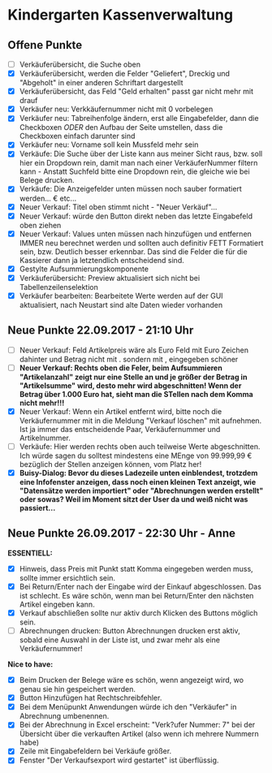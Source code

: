 # Kindergarten Kassenverwaltung

## Offene Punkte

- [ ] Verkäuferübersicht, die Suche oben
- [X] Verkäuferübersicht, werden die Felder "Geliefert", Dreckig und "Abgeholt" in einer anderen Schriftart dargestellt
- [X] Verkäuferübersicht, das Feld "Geld erhalten" passt gar nicht mehr mit drauf
- [X] Verkäufer neu: Verkkäufernummer nicht mit 0 vorbelegen
- [X] Verkäufer neu: Tabreihenfolge ändern, erst alle Eingabefelder, dann die Checkboxen *ODER* den Aufbau der Seite umstellen, dass die Checkboxen einfach darunter sind
- [X] Verkäufer neu: Vorname soll kein Mussfeld mehr sein
- [X] Verkäufe: Die Suche über der Liste kann aus meiner Sicht raus, bzw. soll hier ein Dropdown rein, damit man nach einer VerkäuferNummer filtern kann - Anstatt Suchfeld bitte eine Dropdown rein, die gleiche wie bei Belege drucken.
- [X] Verkäufe:  Die Anzeigefelder unten müssen noch sauber formatiert werden... € etc...
- [X] Neuer Verkauf: Titel oben stimmt nicht - "Neuer Verkäuf"...
- [X] Neuer Verkauf: würde den Button direkt neben das letzte Eingabefeld oben ziehen
- [X] Neuer Verkauf: Values unten müssen nach hinzufügen und entfernen IMMER neu berechnet werden und sollten auch definitiv FETT Formatiert sein, bzw. Deutlich besser erkennbar. Das sind die Felder die für die Kassierer dann ja letztendlich entscheidend sind.
- [X] Gestylte Aufsummierungskomponente
- [X] Verkäuferübersicht: Preview aktualisiert sich nicht bei Tabellenzeilenselektion
- [X] Verkäufer bearbeiten: Bearbeitete Werte werden auf der GUI aktualisiert, nach Neustart sind alte Daten wieder vorhanden

## Neue Punkte 22.09.2017 - 21:10 Uhr
- [ ] Neuer Verkauf: Feld Artikelpreis wäre als Euro Feld mit Euro Zeichen dahinter und Betrag nicht mit . sondern mit , eingegeben schöner
- [ ] **Neuer Verkauf: Rechts oben die Feler, beim Aufsummieren "Artikelanzahl" zeigt nur eine Stelle an und je größer der Betrag in "Artikelsumme" wird, desto mehr wird abgeschnitten! Wenn der Betrag über 1.000 Euro hat, sieht man die STellen nach dem Komma nicht mehr!!!**
- [X] Neuer Verkauf: Wenn ein Artikel entfernt wird, bitte noch die Verkäufernummer mit in die Meldung "Verkauf löschen" mit aufnehmen. Ist ja immer das entscheidende Paar, Verkäufernummer und Artikelnummer.
- [ ] Verkäufe: Hier werden rechts oben auch teilweise Werte abgeschnitten. Ich würde sagen du solltest mindestens eine MEnge von 99.999,99 € bezüglich der Stellen anzeigen können, vom Platz her!
- [X]  **Buisy-Dialog: Bevor du dieses Ladezeile unten einblendest, trotzdem eine Infofenster anzeigen, dass noch einen kleinen Text anzeigt, wie "Datensätze werden importiert" oder "Abrechnungen werden erstellt" oder sowas? Weil im Moment sitzt der User da und weiß nicht was passiert...**

## Neue Punkte 26.09.2017 - 22:30 Uhr - Anne
**ESSENTIELL:**
- [X] Hinweis, dass Preis mit Punkt statt Komma eingegeben werden muss, sollte immer ersichtlich sein.
- [X] Bei Return/Enter nach der Eingabe wird der Einkauf abgeschlossen. Das ist schlecht. Es wäre schön, wenn man bei Return/Enter den nächsten Artikel eingeben kann.
- [X] Verkauf abschließen sollte nur aktiv durch Klicken des Buttons möglich sein.
- [ ] Abrechnungen drucken: Button Abrechnungen drucken erst aktiv, sobald eine Auswahl in der Liste ist, und zwar mehr als eine Verkäufernummer!

**Nice to have:**
- [X] Beim Drucken der Belege wäre es schön, wenn angezeigt wird, wo genau sie hin gespeichert werden.
- [X] Button Hinzufügen hat Rechtschreibfehler.
- [X] Bei dem Menüpunkt Anwendungen würde ich den "Verkäufer" in Abrechnung umbenennen.
- [X] Bei der Abrechnung in Excel erscheint: "Verk?ufer Nummer: 7" bei der Übersicht über die verkauften Artikel (also wenn ich mehrere Nummern habe)
- [X] Zeile mit Eingabefeldern bei Verkäufe größer.
- [X] Fenster "Der Verkaufsexport wird gestartet" ist überflüssig.
